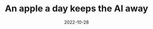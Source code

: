 ---
title: "An apple a day keeps the AI away"
collection: talks
type: "Talk"
permalink: /talks/2022-02-17-bradford-ai
venue: "Cafe Scientifique, National Science and Media Museum"
date: 2022-10-28
location: "Bradford, UK"
---